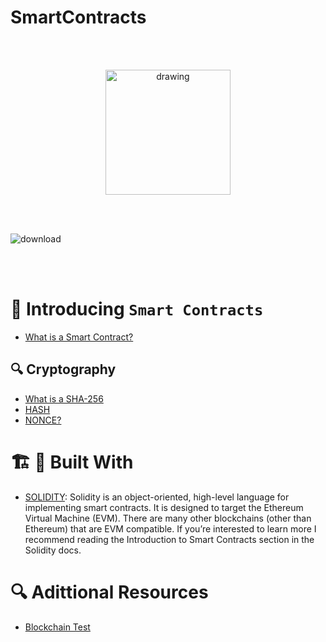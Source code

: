 # SmartContracts

<br />
<br />
<p align="center">
<img src="https://user-images.githubusercontent.com/76250515/135493915-d89007a7-5640-4702-9e59-ed66f5787d39.png" alt="drawing" width="200"/>
<p/>


<br />
<br />

![download](https://user-images.githubusercontent.com/76250515/135490126-99c201c8-c565-4a14-b1c9-636bde637e43.png)

<br />
<br />

# 👋 Introducing `Smart Contracts`
- [What is a Smart Contract?](https://ethereum.org/en/developers/docs/smart-contracts/)

## 🔍 Cryptography
- [What is a SHA-256](https://academy.bit2me.com/sha256-algoritmo-bitcoin/)
- [HASH](https://academy.bit2me.com/que-es-hash/)
- [NONCE?](https://academy.bit2me.com/que-es-nonce/)

# 🏗️ 🔨 Built With
- [SOLIDITY](https://docs.soliditylang.org/en/v0.8.9/#): Solidity is an object-oriented, high-level language for implementing smart contracts. It is designed to target the Ethereum Virtual Machine (EVM). There are many other blockchains (other than Ethereum) that are EVM compatible. If you’re interested to learn more I recommend reading the Introduction to Smart Contracts section in the Solidity docs.

# 🔍 Adittional Resources
- [Blockchain Test](https://andersbrownworth.com/blockchain/distributed)
